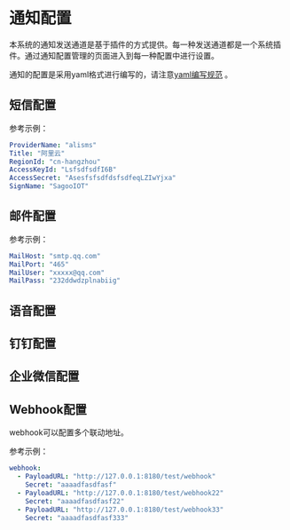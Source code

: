 # 通知配置

本系统的通知发送通道是基于插件的方式提供。每一种发送通道都是一个系统插件。通过通知配置管理的页面进入到每一种配置中进行设置。

通知的配置是采用yaml格式进行编写的，请注意[yaml编写规范](/guide/other/yaml.html) 。


## 短信配置

参考示例：

```yaml
ProviderName: "alisms"
Title: "阿里云"
RegionId: "cn-hangzhou"
AccessKeyId: "LsfsdfsdfI6B"
AccessSecret: "AsesfsfsdfdsfsdfeqLZIwYjxa"
SignName: "SagooIOT"
```


## 邮件配置

参考示例：

```yaml
MailHost: "smtp.qq.com"
MailPort: "465"
MailUser: "xxxxx@qq.com"
MailPass: "232ddwdzplnabiig"
```

## 语音配置


## 钉钉配置


## 企业微信配置



## Webhook配置

webhook可以配置多个联动地址。

参考示例：

```yaml
webhook:
  - PayloadURL: "http://127.0.0.1:8180/test/webhook"
    Secret: "aaaadfasdfasf"
  - PayloadURL: "http://127.0.0.1:8180/test/webhook22"
    Secret: "aaaadfasdfasf22"
  - PayloadURL: "http://127.0.0.1:8180/test/webhook33"
    Secret: "aaaadfasdfasf333"
```

